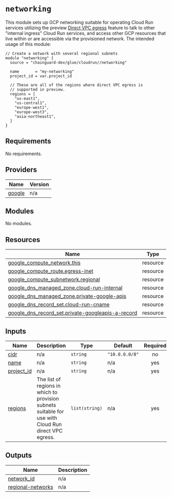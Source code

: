 # `networking`

This module sets up GCP networking suitable for operating Cloud Run services
utilizing the preview [Direct VPC egress](https://cloud.google.com/run/docs/configuring/vpc-direct-vpc)
feature to talk to other "internal ingress" Cloud Run services, and access other
GCP resources that live within or are accessible via the provisioned network.
The intended usage of this module:

```hcl
// Create a network with several regional subnets
module "networking" {
  source = "chainguard-dev/glue/cloudrun//networking"

  name       = "my-networking"
  project_id = var.project_id

  // These are all of the regions where direct VPC egress is
  // supported in preview.
  regions = [
    "us-east1",
    "us-central1",
    "europe-west1",
    "europe-west3",
    "asia-northeast1",
  ]
}
```

<!-- BEGIN_TF_DOCS -->
## Requirements

No requirements.

## Providers

| Name | Version |
|------|---------|
| <a name="provider_google"></a> [google](#provider\_google) | n/a |

## Modules

No modules.

## Resources

| Name | Type |
|------|------|
| [google_compute_network.this](https://registry.terraform.io/providers/hashicorp/google/latest/docs/resources/compute_network) | resource |
| [google_compute_route.egress-inet](https://registry.terraform.io/providers/hashicorp/google/latest/docs/resources/compute_route) | resource |
| [google_compute_subnetwork.regional](https://registry.terraform.io/providers/hashicorp/google/latest/docs/resources/compute_subnetwork) | resource |
| [google_dns_managed_zone.cloud-run-internal](https://registry.terraform.io/providers/hashicorp/google/latest/docs/resources/dns_managed_zone) | resource |
| [google_dns_managed_zone.private-google-apis](https://registry.terraform.io/providers/hashicorp/google/latest/docs/resources/dns_managed_zone) | resource |
| [google_dns_record_set.cloud-run-cname](https://registry.terraform.io/providers/hashicorp/google/latest/docs/resources/dns_record_set) | resource |
| [google_dns_record_set.private-googleapis-a-record](https://registry.terraform.io/providers/hashicorp/google/latest/docs/resources/dns_record_set) | resource |

## Inputs

| Name | Description | Type | Default | Required |
|------|-------------|------|---------|:--------:|
| <a name="input_cidr"></a> [cidr](#input\_cidr) | n/a | `string` | `"10.0.0.0/8"` | no |
| <a name="input_name"></a> [name](#input\_name) | n/a | `string` | n/a | yes |
| <a name="input_project_id"></a> [project\_id](#input\_project\_id) | n/a | `string` | n/a | yes |
| <a name="input_regions"></a> [regions](#input\_regions) | The list of regions in which to provision subnets suitable for use with Cloud Run direct VPC egress. | `list(string)` | n/a | yes |

## Outputs

| Name | Description |
|------|-------------|
| <a name="output_network_id"></a> [network\_id](#output\_network\_id) | n/a |
| <a name="output_regional-networks"></a> [regional-networks](#output\_regional-networks) | n/a |
<!-- END_TF_DOCS -->

